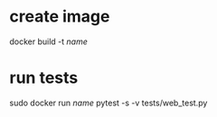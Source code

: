 # create image
docker build -t *name*

# run tests
sudo docker run *name* pytest -s -v tests/web_test.py